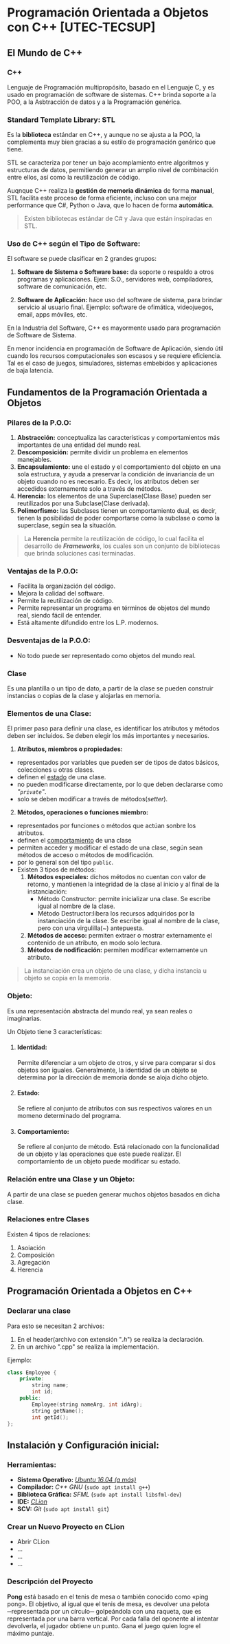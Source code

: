 # Programación Orientada a Objetos con C++ [UTEC-TECSUP]

## El Mundo de C++

### **C++**
Lenguaje de Programación multipropósito, basado en el Lenguaje C, y es usado en programación de software de sistemas. C++ brinda soporte a la POO, a la Asbtracción de datos y a la Programación genérica.

### Standard Template Library: STL
Es la **biblioteca** estándar en C++, y aunque no se ajusta a la POO, la complementa muy bien gracias a su estilo de programación genérico que tiene.

STL se caracteriza por tener un bajo acomplamiento entre algoritmos y estructuras de datos, permitiendo generar un amplio nivel de combinación entre ellos, así como la reutilización de código.

Auqnque C++ realiza la **gestión de memoria dinámica** de forma **manual**, STL facilita este proceso de forma eficiente, incluso con una mejor performance que C#, Python o Java, que lo hacen de forma **automática**.

> Existen bibliotecas estándar de C# y Java que están inspiradas en STL.

### Uso de C++ según el Tipo de Software:

El software se puede clasificar en 2 grandes grupos:

1. **Software de Sistema o Software base:** da soporte o respaldo a otros programas y aplicaciones. Ejem: S.O., servidores web, compiladores, software de comunicación, etc.

2. **Software de Aplicación:** hace uso del software de sistema, para brindar servicio al usuario final. Ejemplo: software de ofimática, videojuegos, email, apps móviles, etc.

En la Industria del Software, C++ es mayormente usado para programación de Software de Sistema.

En menor incidencia en programación de Software de Aplicación, siendo útil cuando los recursos computacionales son escasos y se requiere eficiencia. Tal es el caso de juegos, simuladores, sistemas embebidos y aplicaciones de baja latencia.

## Fundamentos de la Programación Orientada a Objetos

### Pilares de la P.O.O:
1. **Abstracción:** conceptualiza las características y comportamientos más importantes de una entidad del mundo real.
2. **Descomposición:** permite dividir un problema en elementos manejables.
3. **Encapsulamiento:** une el estado y el comportamiento del objeto en una sola estructura, y ayuda a preservar la condición de invariancia de un objeto cuando no es necesario. Es decir, los atributos deben ser accedidos externamente solo a través de métodos.
4. **Herencia:** los elementos de una Superclase(Clase Base) pueden ser reutilizados por una Subclase(Clase derivada).
5. **Polimorfismo:** las Subclases tienen un comportamiento dual, es decir, tienen la posibilidad de poder comportarse como la subclase o como la superclase, según sea la situación.

> La **Herencia** permite la reutilización de código, lo cual facilita el desarrollo de ***Frameworks***, los cuales son un conjunto de bibliotecas que brinda soluciones casi terminadas.

### Ventajas de la P.O.O:
* Facilita la organización del código.
* Mejora la calidad del software.
* Permite la reutilización de código.
* Permite representar un programa en términos de objetos del mundo real, siendo fácil de entender.
* Está altamente difundido entre los L.P. modernos.

### Desventajas de la P.O.O:
* No todo puede ser representado como objetos del mundo real.

### Clase
Es una plantilla o un tipo de dato, a partir de la clase se pueden construir instancias o copias de la clase y alojarlas en memoria.

### Elementos de una Clase:

El primer paso para definir una clase, es identificar los atributos y métodos deben ser incluidos. Se deben elegir los más importantes y necesarios.

1. **Atributos, miembros o propiedades:**
* representados por variables que pueden ser de tipos de datos básicos, colecciones u otras clases.
* definen el [estado](#estado) de una clase.
* no pueden modificarse directamente, por lo que deben declararse como _"```private```"_.
* solo se deben modificar a través de métodos(_setter_).

2. **Métodos, operaciones o funciones miembro:**
* representados por funciones o métodos que actúan sonbre los atributos.
* definen el [comportamiento](#comportamiento) de una clase
* permiten acceder y modificar el estado de una clase, según sean métodos de acceso o métodos de modificación.
* por lo general son del tipo `public`.
* Existen 3 tipos de métodos:
    1. **Métodos especiales:** dichos métodos no cuentan con valor de retorno, y mantienen la integridad de la clase al inicio y al final de la instanciación:
        * Método Constructor: permite inicializar una clase. Se escribe igual al nombre de la clase.
        * Método Destructor:libera los recursos adquiridos por la instanciación de la clase. Se escribe igual al nombre de la clase, pero con una virgulilla(~) antepuesta.
    2. **Métodos de acceso:** permiten extraer o mostrar externamente el contenido de un atributo, en modo solo lectura.
    3. **Métodos de nodificación:** permiten modificar externamente un atributo.

> La instanciación crea un objeto de una clase, y dicha instancia u objeto se copia en la memoria.

### Objeto:
Es una representación abstracta  del mundo real, ya sean reales o imaginarias.

Un Objeto tiene 3 características:

1. #### Identidad:
    Permite diferenciar a um objeto de otros, y sirve para comparar si dos objetos son iguales. Generalmente, la identidad de un objeto se determina por la dirección de memoria donde se aloja dicho objeto.

2. #### Estado:
    Se refiere al conjunto de atributos con sus respectivos valores en un momeno determinado del programa.

3. #### Comportamiento:
    Se refiere al conjunto de método. Está relacionado con la funcionalidad de un objeto y las operaciones que este puede realizar. El comportamiento de un objeto puede modificar su estado.

### Relación entre una Clase y un Objeto:
A partir de una clase se pueden generar muchos objetos basados en dicha clase.

### Relaciones entre Clases
Existen 4 tipos de relaciones:

1. Asoiación
2. Composición
3. Agregación
4. Herencia 

## Programación Orientada a Objetos en C++

### Declarar una clase

Para esto se necesitan 2 archivos:
1. En el header(archivo con extensión "_.h_") se realiza la declaración.
2. En un archivo ".cpp" se realiza la implementación.

Ejemplo:

```cpp
class Employee {
    private:
        string name;
        int id;
    public:
        Employee(string nameArg, int idArg);
        string getName();
        int getId();
};
```

## Instalación y Configuración inicial:

### Herramientas:
* **Sistema Operativo:** [ _Ubuntu 16.04 (a más)_][ubuntu-download]
* **Compilador:** _C++ GNU_ (`sudo apt install g++`)
* **Biblioteca Gráfica:** _SFML_ (` sudo apt install libsfml-dev `)
* **IDE:** [_CLion_][cLion-download]
* **SCV:** _Git_ (`sudo apt install git`)

### Crear un Nuevo Proyecto en CLion

* Abrir CLion
* ...
* ...
* ...

### Descripción del Proyecto

**Pong** está basado en el tenis de mesa o también conocido como «ping pong». El objetivo, al igual que el tenis de mesa, es devolver una pelota ─representada por un círculo─ golpeándola con una raqueta, que es representada por una barra vertical. Por cada falla del oponente al intentar devolverla, el jugador obtiene un punto. Gana el juego quien logre el máximo puntaje.

[ubuntu-download]: https://ubuntu.com/download/desktop
[cLion-download]: https://www.jetbrains.com/clion/download